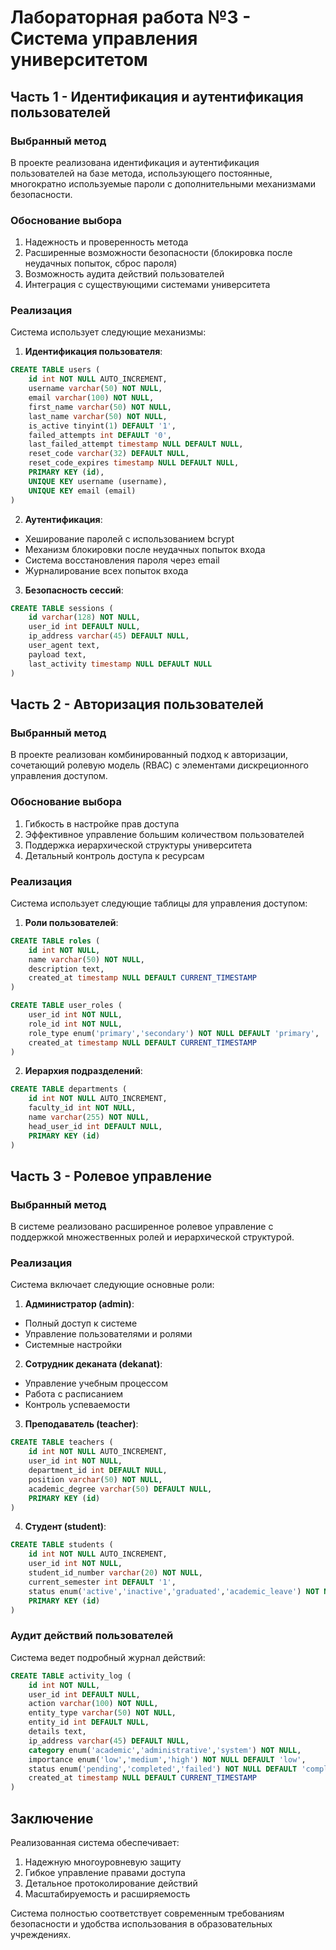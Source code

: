 # Лабораторная работа №3 - Система управления университетом


## Часть 1 - Идентификация и аутентификация пользователей

### Выбранный метод
В проекте реализована идентификация и аутентификация пользователей на базе метода, использующего постоянные, многократно используемые пароли с дополнительными механизмами безопасности.

### Обоснование выбора
1. Надежность и проверенность метода
2. Расширенные возможности безопасности (блокировка после неудачных попыток, сброс пароля)
3. Возможность аудита действий пользователей
4. Интеграция с существующими системами университета

### Реализация
Система использует следующие механизмы:

1. **Идентификация пользователя**:
```sql
CREATE TABLE users (
    id int NOT NULL AUTO_INCREMENT,
    username varchar(50) NOT NULL,
    email varchar(100) NOT NULL,
    first_name varchar(50) NOT NULL,
    last_name varchar(50) NOT NULL,
    is_active tinyint(1) DEFAULT '1',
    failed_attempts int DEFAULT '0',
    last_failed_attempt timestamp NULL DEFAULT NULL,
    reset_code varchar(32) DEFAULT NULL,
    reset_code_expires timestamp NULL DEFAULT NULL,
    PRIMARY KEY (id),
    UNIQUE KEY username (username),
    UNIQUE KEY email (email)
)
```

2. **Аутентификация**:
- Хеширование паролей с использованием bcrypt
- Механизм блокировки после неудачных попыток входа
- Система восстановления пароля через email
- Журналирование всех попыток входа

3. **Безопасность сессий**:
```sql
CREATE TABLE sessions (
    id varchar(128) NOT NULL,
    user_id int DEFAULT NULL,
    ip_address varchar(45) DEFAULT NULL,
    user_agent text,
    payload text,
    last_activity timestamp NULL DEFAULT NULL
)
```

## Часть 2 - Авторизация пользователей

### Выбранный метод
В проекте реализован комбинированный подход к авторизации, сочетающий ролевую модель (RBAC) с элементами дискреционного управления доступом.

### Обоснование выбора
1. Гибкость в настройке прав доступа
2. Эффективное управление большим количеством пользователей
3. Поддержка иерархической структуры университета
4. Детальный контроль доступа к ресурсам

### Реализация
Система использует следующие таблицы для управления доступом:

1. **Роли пользователей**:
```sql
CREATE TABLE roles (
    id int NOT NULL,
    name varchar(50) NOT NULL,
    description text,
    created_at timestamp NULL DEFAULT CURRENT_TIMESTAMP
)

CREATE TABLE user_roles (
    user_id int NOT NULL,
    role_id int NOT NULL,
    role_type enum('primary','secondary') NOT NULL DEFAULT 'primary',
    created_at timestamp NULL DEFAULT CURRENT_TIMESTAMP
)
```

2. **Иерархия подразделений**:
```sql
CREATE TABLE departments (
    id int NOT NULL AUTO_INCREMENT,
    faculty_id int NOT NULL,
    name varchar(255) NOT NULL,
    head_user_id int DEFAULT NULL,
    PRIMARY KEY (id)
)
```

## Часть 3 - Ролевое управление

### Выбранный метод
В системе реализовано расширенное ролевое управление с поддержкой множественных ролей и иерархической структурой.

### Реализация
Система включает следующие основные роли:

1. **Администратор (admin)**:
- Полный доступ к системе
- Управление пользователями и ролями
- Системные настройки

2. **Сотрудник деканата (dekanat)**:
- Управление учебным процессом
- Работа с расписанием
- Контроль успеваемости

3. **Преподаватель (teacher)**:
```sql
CREATE TABLE teachers (
    id int NOT NULL AUTO_INCREMENT,
    user_id int NOT NULL,
    department_id int DEFAULT NULL,
    position varchar(50) NOT NULL,
    academic_degree varchar(50) DEFAULT NULL,
    PRIMARY KEY (id)
)
```

4. **Студент (student)**:
```sql
CREATE TABLE students (
    id int NOT NULL AUTO_INCREMENT,
    user_id int NOT NULL,
    student_id_number varchar(20) NOT NULL,
    current_semester int DEFAULT '1',
    status enum('active','inactive','graduated','academic_leave') NOT NULL DEFAULT 'active',
    PRIMARY KEY (id)
)
```

### Аудит действий пользователей

Система ведет подробный журнал действий:
```sql
CREATE TABLE activity_log (
    id int NOT NULL,
    user_id int DEFAULT NULL,
    action varchar(100) NOT NULL,
    entity_type varchar(50) NOT NULL,
    entity_id int DEFAULT NULL,
    details text,
    ip_address varchar(45) DEFAULT NULL,
    category enum('academic','administrative','system') NOT NULL,
    importance enum('low','medium','high') NOT NULL DEFAULT 'low',
    status enum('pending','completed','failed') NOT NULL DEFAULT 'completed',
    created_at timestamp NULL DEFAULT CURRENT_TIMESTAMP
)
```

## Заключение

Реализованная система обеспечивает:
1. Надежную многоуровневую защиту
2. Гибкое управление правами доступа
3. Детальное протоколирование действий
4. Масштабируемость и расширяемость

Система полностью соответствует современным требованиям безопасности и удобства использования в образовательных учреждениях. 